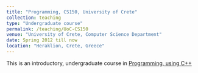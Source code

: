 ```yaml
---
title: "Programming, CS150, University of Crete"
collection: teaching
type: "Undergraduate course"
permalink: /teaching/UoC-CS150
venue: "University of Crete, Computer Science Department"
date: Spring 2012 till now
location: "Heraklion, Crete, Greece"
---
```


This is an introductory, undergraduate course in [Programming, using C++](https://www.csd.uoc.gr/CSD/index.jsp?content=courses_catalog&openmenu=demoAcc3&lang=en&course=10)

<!-- Heading 1
======

Heading 2
======

Heading 3
======

-->